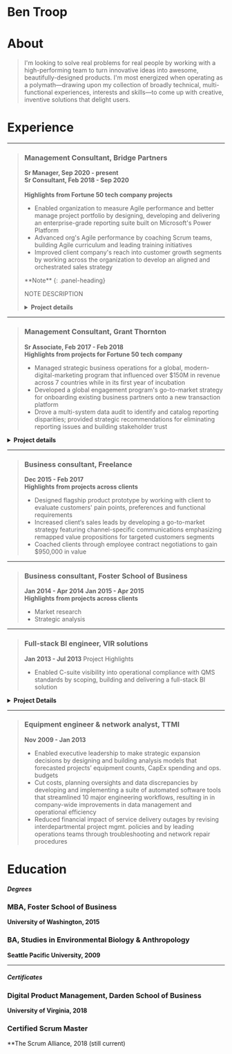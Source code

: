 # Ben Troop

# About

> I'm looking to solve real problems for real people by working with a high-performing team to turn innovative ideas into awesome, beautifully-designed products. I'm most energized when operating as a polymath—drawing upon my collection of broadly technical, multi-functional experiences, interests and skills—to come up with creative, inventive solutions that delight users.



# Experience
---
>### Management Consultant, Bridge Partners
>**Sr Manager, Sep 2020 - present**  
>**Sr Consultant, Feb 2018 - Sep 2020**  
><br/>
>**Highlights from Fortune 50 tech company projects**   
>
>- Enabled organization to measure Agile performance and better manage project portfolio by designing, developing and delivering an enterprise-grade reporting suite built on Microsoft's Power Platform
>- Advanced org's Agile performance by coaching Scrum teams, building Agile curriculum and leading training initiatives
>- Improved client company's reach into customer growth segments by working across the organization to develop an aligned and orchestrated sales strategy
> 
>
><div class="panel panel-info">
>**Note**
>{: .panel-heading}
><div class="panel-body">
>
>NOTE DESCRIPTION
>
></div>
></div>
>
><details>
>  <summary><b>Project details</b></summary>
>
>  
  >><b>OKR, data, reporting and tooling management for cross-org PMO</b>
  >>- Influenced corporate strategy by facilitating the development of organization-wide OKRs for 10 different programs scoped to 10, 1 and 1/2 year time frames and by leading the OKR rollout across the company's 14 major business groups
  >>- drive alignment across company's 14 major business groups
  >>- Guided client 
  >>- Improved PMO efficiency by designing and building a business-focused process for collecting and managing Organized business-side intake and management process around tooling requests so that ideas were vetted and mature when handing to technical product and development teams for building
  >>- Fostered consultant growth through career coaching and development
>
>
  >><b>Organizational operations product management</b>
  >>- Successfully delivered data management tool to client by observing stakeholder activities, aggregating stakeholder feedback, developing and prioritizing backlog and collaborating with development team to ensure build met business needs
  >>- Delivered Enterprise- 
  >>- Reduced by designing 
  >>- Developed prioritized backlog
>  
>
  >><b>Agile implementation and management</b>
  >>- Implemented and fostered Agile frameworks within the organization
  >>- high performing, collaborative teams
  >>- higher quality of work
  >>- better work life
>
>
  >><b>Marketing and sales strategy programs development</b>
  >>- Led v-team within to research market trends and design and implement new marketing and sales strategies targeting growth customer segments and industries
  >>- Influenced positive SLT perception of Startup segment opportunity by crafting strategy pitch addressing startup needs, industry trends, competitive landscape and client priorities
  >>- Demonstrated ROI potential of Startup investment opportunity by collaborating with financial SMEs to build research-based financial models
  >>- Enabled client to grow share of the startup ecosystem by facilitating cross-org strategic alignment and producing a customer engagement playbook containing cross-team orchestration and customer journey guidance
  >>- Assisted 20+ Startups move to client platform by helping Startup LTs map business needs against available engagement programs and navigate onboarding processes
  
>
></details>

[//]: # (I've worked on a number of different projects as a management consultant with bridge. Bridge Partners'  is project excellence and sales & marketing strategy and execution.)


[//]: # (Emphasis on product management surrounding reporting, data and tooling needs to support business functions. This includes understanding business problems, developing and prioritizing development backlogs, and working closely with development teams to ensure that the products and features match the business need. Often organization required that a process be put into place to manage the request intake and validation process.)

---


>### Management Consultant, Grant Thornton
>**Sr Associate, Feb 2017 - Feb 2018** 
><br/> 
>**Highlights from projects for Fortune 50 tech company**  
>- Managed strategic business operations for a global, modern-digital-marketing program that influenced over $150M in revenue across 7 countries while in its first year of incubation
>- Developed a global engagement program's go-to-market strategy for onboarding existing business partners onto a new transaction platform
>- Drove a multi-system data audit to identify and catalog reporting disparities; provided strategic recommendations for eliminating reporting issues and building stakeholder trust

<details>
  <summary><b>Project details</b></summary>
  <br/>
<b>Global modern marketing program management</b>  
- Attributed $150M in influenced revenue to an automate global, digital marketing program by driving process improvements to optimize integrated marketing-and-sales pipeline performance
- Rolled out program refresh to 4 existing and 3 new global markets by managing launch activities across content, social, web, marketing operations, sales, reporting and field teams
- Piloted new program content and features by managing end-to-end A/B testing process, including working cross-org to scope experiments, designing tests, translating objectives into technical requirements and analyzing pre and post data
  


<details>
  <summary><b>Global partner marketing program strategy</b></summary>


</details>



<details>
  <summary><b>Global modern marketing data audit</b></summary>


</details>
</details>




---

>### Business consultant, Freelance
>**Dec 2015 - Feb 2017**  
>**Highlights from projects across clients**  
>- Designed flagship product prototype by working with client to evaluate customers' pain points, preferences and functional requirements
>- Increased client‘s sales leads by developing a go-to-market strategy featuring channel-specific communications emphasizing remapped value propositions for targeted customers segments
>- Coached clients through employee contract negotiations to gain $950,000 in value



---


>### Business consultant, Foster School of Business
>**Jan 2014 - Apr 2014**
>**Jan 2015 - Apr 2015**  
>**Highlights from projects across clients**  
>- Market research
>- Strategic analysis



---

>### Full-stack BI engineer, VIR solutions
>**Jan 2013 - Jul 2013**
>Project Highlights
>- Enabled C-suite visibility into operational compliance with QMS standards by scoping, building and delivering a full-stack BI solution

<details>
  <summary><b>Project Details</b></summary>
  - Provided client leadership insights into quality management performance by translating 10 industry-standard measures into firm-specific formulas that drove KPIs  
  - Designed and built an automated ETL process to populate a back-end data warehousing service of RDBs and OLAP cubes that powered a client-facing BI dashboard featuring interactive real-time data and user-friendly, drill-down-capable visualizations  
  - Delivered product at forecasted deadline by partnering with stakeholders to scope project objectives and requirements, by utilizing Agile methodologies to rapidly iterate through features and by leveraging team’s collective expertise to solve bugs and complete milestones  
</details>

---

>### Equipment engineer & network analyst, TTMI
>**Nov 2009 - Jan 2013**  
>- Enabled executive leadership to make strategic expansion decisions by designing and building analysis models that forecasted projects’ equipment counts, CapEx spending and ops. budgets
>- Cut costs, planning oversights and data discrepancies by developing and implementing a suite of automated software tools that streamlined 10 major engineering workflows, resulting in in company-wide improvements in data management and operational efficiency 
>- Reduced financial impact of service delivery outages by revising interdepartmental project mgmt. policies and by leading operations teams through troubleshooting and network repair procedures





# Education
##### Degrees
### MBA, Foster School of Business
**University of Washington, 2015**


### BA, Studies in Environmental Biology & Anthropology
**Seattle Pacific University, 2009**

---

##### Certificates
### Digital Product Management, Darden School of Business
**University of Virginia, 2018**

### Certified Scrum Master
**The Scrum Alliance, 2018 (still current)

